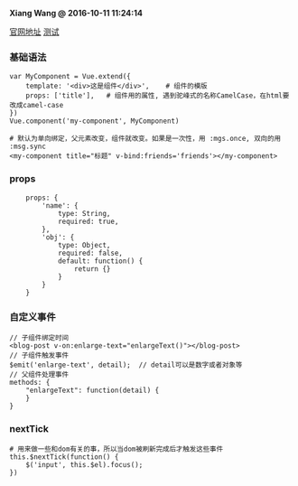 **Xiang Wang @ 2016-10-11 11:24:14**

[官网地址](http://cn.vuejs.org/guide/components.html)
[测试](./component组件.html)


### 基础语法
```
var MyComponent = Vue.extend({
    template: '<div>这是组件</div>',    # 组件的模版
    props: ['title'],   # 组件用的属性, 遇到驼峰式的名称CamelCase，在html要改成camel-case
})
Vue.component('my-component', MyComponent)

# 默认为单向绑定，父元素改变，组件就改变。如果是一次性，用 :mgs.once, 双向的用 :msg.sync
<my-component title="标题" v-bind:friends='friends'></my-component>
```

### props
```
    props: {
        'name': {
            type: String,
            required: true,
        },
        'obj': {
            type: Object,
            required: false,
            default: function() {
                return {}
            }
        }
    }
```

### 自定义事件
```
// 子组件绑定时间
<blog-post v-on:enlarge-text="enlargeText()"></blog-post>
// 子组件触发事件
$emit('enlarge-text', detail);  // detail可以是数字或者对象等
// 父组件处理事件
methods: {
    "enlargeText": function(detail) {
    }
}
```

### nextTick
```
# 用来做一些和dom有关的事，所以当dom被刷新完成后才触发这些事件
this.$nextTick(function() {
    $('input', this.$el).focus();
})
```

